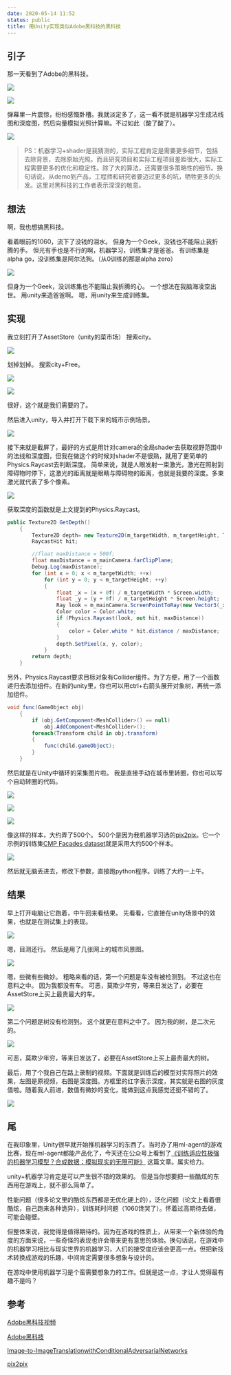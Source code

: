 ```yaml
---
date: 2020-05-14 11:52
status: public
title: 用Unity实现类似Adobe黑科技的黑科技
---
```


## 引子
那一天看到了Adobe的黑科技。

![](./_image/2020-05-13-用Unity实现Adobe黑科技/20-51-48.jpg)


![](./_image/2020-05-13-用Unity实现Adobe黑科技/V8xRp9itbe.gif)

弹幕里一片震惊，纷纷感慨卧槽。我就淡定多了，这一看不就是机器学习生成法线图和深度图，然后向量模拟光照计算嘛。不过如此（酸了酸了）。

![](./_image/2020-05-13-用Unity实现Adobe黑科技/00-26-19.jpg)


> PS：机器学习+shader是我猜测的，实际工程肯定是需要更多细节，包括去除背景，去除原始光照。而且研究项目和实际工程项目差距很大，实际工程需要更多的优化和稳定性。除了大的算法，还需要很多策略性的细节。换句话说，从demo到产品，工程师和研究者要迈过更多的坑，牺牲更多的头发。这里对黑科技的工作者表示深深的敬意。


## 想法
啊，我也想搞黑科技。

看着眼前的1060，流下了没钱的泪水。
但身为一个Geek，没钱也不能阻止我折腾的手。
但光有手也是不行的啊，机器学习，训练集才是爸爸。
有训练集是alpha go，没训练集是阿尔法狗。（从0训练的那是alpha zero）


![](./_image/2020-05-13-用Unity实现Adobe黑科技/20-57-34.jpg)


但身为一个Geek，没训练集也不能阻止我折腾的心。
一个想法在我脑海凌空出世。
用unity来造爸爸啊。
嗯，用unity来生成训练集。
## 实现
我立刻打开了AssetStore（unity的菜市场）
搜索city。


![](./_image/2020-05-13-用Unity实现Adobe黑科技/20-58-52.jpg)

划掉划掉。
搜索city+Free。

![](./_image/2020-05-13-用Unity实现Adobe黑科技/20-59-13.jpg)


![](./_image/2020-05-13-用Unity实现Adobe黑科技/21-00-18.jpg)

很好，这个就是我们需要的了。

然后进入unity，导入并打开下载下来的城市示例场景。

![](./_image/2020-05-13-用Unity实现Adobe黑科技/21-06-40.jpg)


接下来就是截屏了，最好的方式是用针对camera的全局shader去获取视野范围中的法线和深度图，但我在做这个的时候对shader不是很熟，就用了更简单的Physics.Raycast去判断深度。
简单来说，就是人眼发射一束激光，激光在照射到障碍物时停下，这激光的距离就是眼睛与障碍物的距离，也就是我要的深度。多束激光就代表了多个像素。

![](./_image/2020-05-13-用Unity实现Adobe黑科技/21-19-36.jpg)


获取深度的函数就是上文提到的Physics.Raycast。
```cs
public Texture2D GetDepth()
    {
        Texture2D depth= new Texture2D(m_targetWidth, m_targetHeight, TextureFormat.RGB24, false);
        RaycastHit hit;

        //float maxDistance = 500f;
        float maxDistance = m_mainCamera.farClipPlane;
        Debug.Log(maxDistance);
        for (int x = 0; x < m_targetWidth; ++x)
            for (int y = 0; y < m_targetHeight; ++y)
            {
                float _x = (x + 0f) / m_targetWidth * Screen.width;
                float _y = (y + 0f) / m_targetHeight * Screen.height;
                Ray look = m_mainCamera.ScreenPointToRay(new Vector3(_x,_y,0));
                Color color = Color.white;
                if (Physics.Raycast(look, out hit, maxDistance))
                {
                    color = Color.white * hit.distance / maxDistance;
                }
                depth.SetPixel(x, y, color);
            }
        return depth;
    }
```
另外，Physics.Raycast要求目标对象有Collider组件。为了方便，用了一个函数递归去添加组件。在新的unity里，你也可以用ctrl+右箭头展开对象树，再统一添加组件。
```cs
void func(GameObject obj)
    {
        if (obj.GetComponent<MeshCollider>() == null)
            obj.AddComponent<MeshCollider>();
        foreach(Transform child in obj.transform)
        {
            func(child.gameObject);
        }
    }
```
然后就是在Unity中循环的采集图片啦。
我是直接手动在城市里转圈，你也可以写个自动转圈的代码。

![](./_image/2020-05-13-用Unity实现Adobe黑科技/hAg5N6FpOr.gif)

![](./_image/2020-05-13-用Unity实现Adobe黑科技/21-31-44.jpg)


![](./_image/2020-05-13-用Unity实现Adobe黑科技/21-32-33.jpg)

像这样的样本，大约弄了500个。
500个是因为我机器学习选的[pix2pix](https://github.com/affinelayer/pix2pix-tensorflow )。它一个示例的训练集[CMP Facades dataset](http://cmp.felk.cvut.cz/~tylecr1/facade/)就是采用大约500个样本。

![](./_image/2020-05-13-用Unity实现Adobe黑科技/00-44-01.jpg)


然后就无脑丢进去，修改下参数，直接跑python程序。训练了大约一上午。
## 结果
早上打开电脑让它跑着，中午回来看结果。
先看看，它直接在unity场景中的效果，也就是在测试集上的表现。

![](./_image/2020-05-13-用Unity实现Adobe黑科技/22-29-23.jpg)

嗯，目测还行。
然后是用了几张网上的城市风景图。

![](./_image/2020-05-13-用Unity实现Adobe黑科技/22-29-38.jpg)

嗯，些微有些微妙。
粗略来看的话，第一个问题是车没有被检测到。
不过这也在意料之中。
因为我都没有车。
可恶，莫欺少年穷，等来日发达了，必要在AssetStore上买上最贵最大的车。

![](./_image/2020-05-13-用Unity实现Adobe黑科技/22-37-51.jpg)

第二个问题是树没有检测到。
这个就更在意料之中了。
因为我的树，是二次元的。

![](./_image/2020-05-13-用Unity实现Adobe黑科技/22-31-16.jpg)

可恶，莫欺少年穷，等来日发达了，必要在AssetStore上买上最贵最大的树。

最后，用了个我自己在路上录制的视频。下面就是训练后的模型对实际照片的效果，左图是原视频，右图是深度图。方框里的红字表示深度，其实就是右图的灰度值啦。随着我人前进，数值有微妙的变化，能做到这点我感觉还挺不错的了。

![](./_image/2020-05-13-用Unity实现Adobe黑科技/00hJPHCYpb.gif)

## 尾
在我印象里，Unity很早就开始推机器学习的东西了。当时办了用ml-agent的游戏比赛，现在ml-agent都能产品化了，今天还在公众号上看到了[《训练适应性极强的机器学习模型？合成数据：模拟现实的无限可能》](https://unity.cn/projects/xun-lian-gua-ying-xing-ji-qiang-de-ji-qi-xue-xi-mo-xing-he-cheng-shu-ju-mo-ni-xian-shi-de-wu-xian-ke-neng )
这篇文章。属实给力。

unity+机器学习肯定是可以产生很不错的效果的。
但是当你想要把一些酷炫的东西用在游戏上，就不那么简单了。

性能问题（很多论文里的酷炫东西都是无优化硬上的），泛化问题（论文上看着很酷炫，自己跑来各种诡异），训练耗时问题（1060馋哭了）。怀着过高期待去做，可能会碰壁。

但整体来说，我觉得是值得期待的。因为在游戏的性质上，从带来一个新体验的角度的方面来说，一些奇怪的表现也许会带来更有意思的体验。换句话说，在游戏中的机器学习相比与现实世界的机器学习，人们的接受度应该会更高一点。但把新技术转换成游戏的乐趣，中间肯定需要很多想象与设计的。

在游戏中使用机器学习是个蛮需要想象力的工作。但就是这一点，才让人觉得最有趣不是吗？


## 参考
[Adobe黑科技视频](https://www.bilibili.com/video/BV1Vk4y1k7Lj?t=333 )

[Adobe黑科技](https://zhuanlan.zhihu.com/p/90895846 )

[Image-to-ImageTranslationwithConditionalAdversarialNetworks](https://arxiv.org/abs/1611.07004 )

[pix2pix](https://github.com/affinelayer/pix2pix-tensorflow )


















